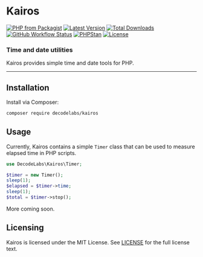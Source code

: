 # Kairos

[![PHP from Packagist](https://img.shields.io/packagist/php-v/decodelabs/kairos?style=flat)](https://packagist.org/packages/decodelabs/kairos)
[![Latest Version](https://img.shields.io/packagist/v/decodelabs/kairos.svg?style=flat)](https://packagist.org/packages/decodelabs/kairos)
[![Total Downloads](https://img.shields.io/packagist/dt/decodelabs/kairos.svg?style=flat)](https://packagist.org/packages/decodelabs/kairos)
[![GitHub Workflow Status](https://img.shields.io/github/actions/workflow/status/decodelabs/kairos/integrate.yml?branch=develop)](https://github.com/decodelabs/kairos/actions/workflows/integrate.yml)
[![PHPStan](https://img.shields.io/badge/PHPStan-enabled-44CC11.svg?longCache=true&style=flat)](https://github.com/phpstan/phpstan)
[![License](https://img.shields.io/packagist/l/decodelabs/kairos?style=flat)](https://packagist.org/packages/decodelabs/kairos)

### Time and date utilities

Kairos provides simple time and date tools for PHP.

---

## Installation

Install via Composer:

```bash
composer require decodelabs/kairos
```

## Usage

Currently, Kairos contains a simple `Timer` class that can be used to measure elapsed time in PHP scripts.

```php
use DecodeLabs\Kairos\Timer;

$timer = new Timer();
sleep(1);
$elapsed = $timer->time;
sleep(1);
$total = $timer->stop();
```

More coming soon.

## Licensing

Kairos is licensed under the MIT License. See [LICENSE](./LICENSE) for the full license text.
